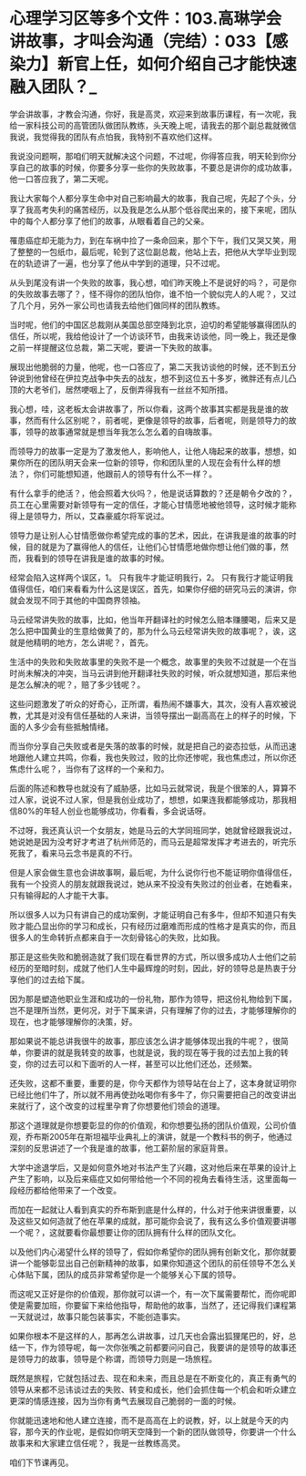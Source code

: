 # 心理学习区等多个文件：103.高琳学会讲故事，才叫会沟通（完结）：033【感染力】新官上任，如何介绍自己才能快速融入团队？_

学会讲故事，才教会沟通，你好，我是高灵，欢迎来到故事历课程，有一次呢，我给一家科技公司的高管团队做团队教练，头天晚上呢，请我去的那个副总裁就微信我说，我觉得我的团队有点怕我，我特别不喜欢他们这样。

我说没问题啊，那咱们明天就解决这个问题，不过呢，你得答应我，明天轮到你分享自己的故事的时候，你要多分享一些你的失败故事，不要总是讲你的成功故事，他一口答应我了，第二天呢。

我让大家每个人都分享生命中对自己影响最大的故事，我自己呢，先起了个头，分享了我高考失利的痛苦经历，以及我是怎么从那个低谷爬出来的，接下来呢，团队中的每个人都分享了他们的故事，从眼看着自己的父亲。

罹患癌症却无能为力，到在车祸中捡了一条命回来，那个下午，我们又哭又笑，用了整整的一包纸巾，最后呢，轮到了这位副总裁，他站上去，把他从大学毕业到现在的轨迹讲了一遍，也分享了他从中学到的道理，只不过呢。

从头到尾没有讲一个失败的故事，我心想，咱们昨天晚上不是说好的吗？，可是你的失败故事去哪了？，怪不得你的团队怕你，谁不怕一个貌似完人的人呢？，又过了几个月，另外一家公司也请我去给他们做同样的团队教练。

当时呢，他们的中国区总裁刚从美国总部空降到北京，迫切的希望能够赢得团队的信任，所以呢，我给他设计了一个访谈环节，由我来访谈他，同一晚上，我还是像之前一样提醒这位总裁，第二天呢，要讲一下失败的故事。

展现出他脆弱的力量，他呢，也一口答应了，第二天我访谈他的时候，还不到五分钟说到他曾经在伊拉克战争中失去的战友，想不到这位五十多岁，微胖还有点儿凸顶的大老爷们，居然哽咽上了，反倒弄得我有一丝丝不知所措。

我心想，哇，这老板太会讲故事了，所以你看，这两个故事其实都是我是谁的故事，然而有什么区别呢？，前者呢，更像是领导的故事，后者呢，则是领导力的故事，领导的故事通常就是想当年我怎么怎么着的自嗨故事。

而领导力的故事一定是为了激发他人，影响他人，让他人嗨起来的故事，想想，如果你所在的团队明天会来一位新的领导，你和团队里的人现在会有什么样的想法？，你们可能想知道，他跟前人的领导有什么不一样？。

有什么拿手的绝活？，他会照着大伙吗？，他是说话算数的？还是朝令夕改的？，员工在心里需要对新领导有一定的信任，才能心甘情愿地被他领导，这时候才能称得上是领导力，所以，艾森豪威尔将军说过。

领导力是让别人心甘情愿做你希望完成的事的艺术，因此，在讲我是谁的故事的时候，目的就是为了赢得他人的信任，让他们心甘情愿地做你想让他们做的事，然而，我看到的领导在讲我是谁的故事的时候。

经常会陷入这样两个误区，1。 只有我牛才能证明我行，2。 只有我行才能证明我值得信任，咱们来看看为什么这是误区，首先，如果你仔细的研究马云的演讲，你就会发现不同于其他的中国商界领袖。

马云经常讲失败的故事，比如，他当年开翻译社的时候怎么赔本赚腰喝，后来又是怎么把中国黄业的生意给做黄了的，那为什么马云经常讲失败的故事呢？，诶，这就是他精明的地方，怎么讲呢？，首先。

生活中的失败和失败故事里的失败不是一个概念，故事里的失败不过就是一个在当时尚未解决的冲突，当马云讲到他开翻译社失败的时候，听众就想知道，那后来他是怎么解决的呢？，赔了多少钱呢？。

这些问题激发了听众的好奇心，正所谓，看热闹不嫌事大，其次，没有人喜欢被说教，尤其是对没有信任基础的人来讲，当领导摆出一副高高在上的样子的时候，下面的人多少会有些抵触情绪。

而当你分享自己失败或者是失落的故事的时候，就是把自己的姿态拉低，从而迅速地跟他人建立共鸣，你看，我也失败过，败的比你还惨呢，我也焦虑过，所以你还焦虑什么呢？，当你有了这样的一个亲和力。

后面的陈述和教导也就没有了威胁感，比如马云就常说，我是个很笨的人，算算不过人家，说说不过人家，但是我创业成功了，想想，如果连我都能够成功，那我相信80%的年轻人创业也能够成功，你看看，多会说话呀。

不过呀，我还真认识一个女朋友，她是马云的大学同班同学，她就曾经跟我说过，她说她是因为没考好才考进了杭州师范的，而马云是超常发挥才考进去的，听完乐死我了，看来马云念书是真的不行。

但是人家会做生意也会讲故事啊，最后呢，为什么说你行也不能证明你值得信任，我有一个投资人的朋友就跟我说过，她从来不投没有失败过的创业者，在她看来，只有输得起的人才能干大事。

所以很多人以为只有讲自己的成功案例，才能证明自己有多牛，但却不知道只有失败才能凸显出你的学习和成长，只有经历过磨难而形成的性格才是真实的你，而且很多人的生命转折点都来自于一次刻骨铭心的失败，比如我。

那正是这些失败和脆弱造就了我们现在看世界的方式，所以很多成功人士他们之前经历的至暗时刻，成就了他们人生中最辉煌的时刻，因此，好的领导总是热衷于分享他们的过去给下属。

因为那是塑造他职业生涯和成功的一份礼物，那作为领导，把这份礼物给到下属，岂不是理所当然，更何况，对于下属来讲，只有理解了你的过去，才能够理解你的现在，也才能够理解你的决策，好。

那如果说不能总讲我很牛的故事，那应该怎么讲才能够体现出我的牛呢？，很简单，你要讲的就是我转变的故事，也就是说，我的现在等于我的过去加上我的转变，你的过去可以和下面听的人一样，甚至可以比他们还怂，还频繁。

还失败，这都不重要，重要的是，你今天都作为领导站在台上了，这本身就证明你已经比他们牛了，所以就不用再使劲吆喝你有多牛了，你只需要把自己的改变讲出来就行了，这个改变的过程里孕育了你想要他们领会的道理。

那这个道理就是你想要彰显的你的价值观，和你想要弘扬的团队价值观，公司价值观，乔布斯2005年在斯坦福毕业典礼上的演讲，就是一个教科书的例子，他通过深刻的反思讲述了一个我是谁的故事，他工薪阶层的家庭背景。

大学中途退学后，又是如何意外地对书法产生了兴趣，这对他后来在苹果的设计上产生了影响，以及后来癌症又如何带给他一个不同的视角去看待生活，这里面每一段经历都给他带来了一个改变。

而加在一起就让人看到真实的乔布斯到底是什么样的，什么对于他来讲很重要，以及这些又如何造就了他在苹果的成就，那可能你会说了，我有这么多价值观要讲哪一个呢？，这就要看你最想要让你的团队拥有什么样的团队文化。

以及他们内心渴望什么样的领导了，假如你希望你的团队拥有创新文化，那你就要讲一个能够彰显出自己创新精神的故事，如果你知道这个团队的前任领导不怎么关心体贴下属，团队的成员非常希望你是一个能够关心下属的领导。

而这呢又正好是你的价值观，那你就可以讲一个，有一次下属需要帮忙，而你呢即使是需要加班，你要留下来给他指导，帮助他的故事，当然了，还记得我们课程第一天就说过，故事只能包装事实，不能创造事实。

如果你根本不是这样的人，那再怎么讲故事，过几天也会露出狐狸尾巴的，好，总结一下，作为领导呢，每一次你张嘴之前都要问问自己，我要讲的是领导的故事还是领导力的故事，领导是个称谓，而领导力则是一场旅程。

既然是旅程，它就包括过去、现在和未来，而且总是在不断变化的，真正有勇气的领导从来都不忌讳谈过去的失败、转变和成长，他们会抓住每一个机会和听众建立更深的情感连接，因为当你有勇气去展现自己脆弱的一面的时候。

你就能迅速地和他人建立连接，而不是高高在上的说教，好，以上就是今天的内容，那今天的作业呢，是假如你明天空降到一个新的团队做领导，你要讲一个什么故事来和大家建立信任呢？，我是一丝教练高灵。

咱们下节课再见。